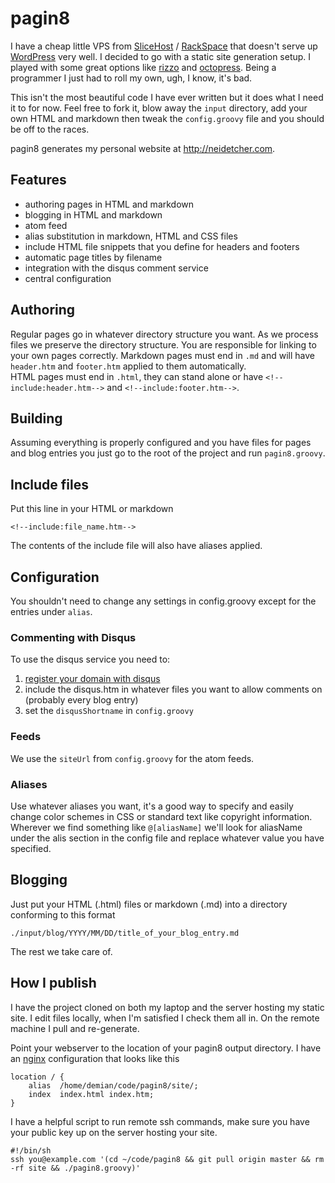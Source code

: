 pagin8
==============================================
I have a cheap little VPS from [SliceHost](http://www.slicehost.com/) / 
[RackSpace](http://www.rackspace.com/) that doesn't serve up [WordPress](http://wordpress.org/) very well.
I decided to go with a static site generation setup.  I played with some great options like 
[rizzo](https://github.com/fifthposition/rizzo) and [octopress](http://octopress.org/).  Being a programmer I just had to roll my own, ugh, I know, it's bad.

This isn't the most beautiful code I have ever written but it does what I need it to for now.
Feel free to fork it, blow away the `input` directory, add your own HTML and markdown then tweak 
the `config.groovy` file and you should be off to the races.

pagin8 generates my personal website at <http://neidetcher.com>.


## Features 
* authoring pages in HTML and markdown
* blogging in HTML and markdown
* atom feed
* alias substitution in markdown, HTML and CSS files
* include HTML file snippets that you define for headers and footers
* automatic page titles by filename
* integration with the disqus comment service
* central configuration

## Authoring 
Regular pages go in whatever directory structure you want.  As we process files we preserve
the directory structure.  You are responsible for linking to your own pages correctly.
Markdown pages must end in `.md` and will have `header.htm` and `footer.htm` applied to them automatically.  
HTML pages must end in `.html`, they can stand alone or have `<!--include:header.htm-->` and
`<!--include:footer.htm-->`.


## Building
Assuming everything is properly configured and you have files for pages and blog
entries you just go to the root of the project and run `pagin8.groovy`.

## Include files
Put this line in your HTML or markdown 

    <!--include:file_name.htm-->

The contents of the include file will also have aliases applied.

## Configuration
You shouldn't need to change any settings in config.groovy except for
the entries under `alias`.  

### Commenting with Disqus
To use the disqus service you need to:

1. [register your domain with disqus](http://disqus.com)
2. include the disqus.htm in whatever files you want to allow comments on (probably every blog entry)
3. set the `disqusShortname` in `config.groovy`

### Feeds
We use the `siteUrl` from `config.groovy` for the atom feeds.

### Aliases
Use whatever aliases you want, it's a good way to specify and easily change color schemes in CSS
or standard text like copyright information.  Wherever we find something like `@[aliasName]` we'll
look for aliasName under the alis section in the config file and replace whatever value you have specified.

## Blogging
Just put your HTML (.html) files or markdown (.md) into a 
directory conforming to this format

    ./input/blog/YYYY/MM/DD/title_of_your_blog_entry.md

The rest we take care of.

## How I publish
I have the project cloned on both my laptop and the server hosting my static site.  I edit 
files locally, when I'm satisfied I check them all in.  On the remote machine I pull and 
re-generate.  

Point your webserver to the location of your pagin8 output directory.  I have an [nginx](http://nginx.org/) 
configuration that looks like this

    location / {
        alias  /home/demian/code/pagin8/site/;
        index  index.html index.htm;
    }

I have a helpful script to run remote ssh commands, make sure you have your
public key up on the server hosting your site.

    #!/bin/sh
    ssh you@example.com '(cd ~/code/pagin8 && git pull origin master && rm -rf site && ./pagin8.groovy)'

